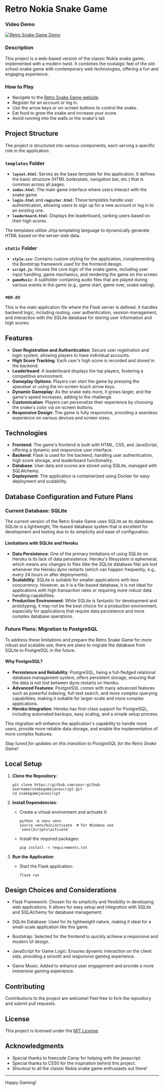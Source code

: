 # Retro Nokia Snake Game

### Video Demo
[![Retro Snake Game Demo](https://img.youtube.com/vi/ddp92Dnglds/0.jpg)](https://youtu.be/ddp92Dnglds?si=2pQWuN31bxPWCKNA)

### Description
This project is a web-based version of the classic Nokia snake game, implemented with a modern twist. It combines the nostalgic feel of the old-school snake game with contemporary web technologies, offering a fun and engaging experience. 

### How to Play
- Navigate to the [Retro Snake Game website](https://nokia-snake-game-09f6f3ef60b8.herokuapp.com/).
- Register for an account or log in.
- Use the arrow keys or on-screen buttons to control the snake.
- Eat food to grow the snake and increase your score.
- Avoid running into the walls or the snake's tail.

## Project Structure

The project is structured into various components, each serving a specific role in the application:

### `templates` Folder
- **`layout.html`**: Serves as the base template for the application. It defines the basic structure (HTML boilerplate, navigation bar, etc.) that is common across all pages.
- **`index.html`**: The main game interface where users interact with the snake game.
- **`login.html`** and **`register.html`**: These templates handle user authentication, allowing users to sign up for a new account or log in to an existing one.
- **`leaderboard.html`**: Displays the leaderboard, ranking users based on their high scores.

The templates utilize Jinja templating language to dynamically generate HTML based on the server-side data.

### `static` Folder
- **`style.css`**: Contains custom styling for the application, complementing the Bootstrap framework used for the frontend design.
- **`script.js`**: Houses the core logic of the snake game, including user input handling, game mechanics, and rendering the game on the screen.
- **`gameMusic`**: A subfolder containing audio files that are played during various events in the game (e.g., game start, game over, snake eating).

### `app.py`
This is the main application file where the Flask server is defined. It handles backend logic, including routing, user authentication, session management, and interaction with the SQLite database for storing user information and high scores.

## Features

- **User Registration and Authentication**: Secure user registration and login system, allowing players to have individual accounts.
- **High Score Tracking**: Each user's high score is recorded and stored in the backend.
- **Leaderboard**: A leaderboard displays the top players, fostering a competitive environment.
- **Gameplay Options**: Players can start the game by pressing the spacebar or using the on-screen touch arrow keys.
- **Dynamic Gameplay**: As the snake eats more, it grows larger, and the game's speed increases, adding to the challenge.
- **Customization**: Players can personalize their experience by choosing the snake's color via on-screen buttons.
- **Responsive Design**: The game is fully responsive, providing a seamless experience on various devices and screen sizes.

## Technologies

- **Frontend**: The game's frontend is built with HTML, CSS, and JavaScript, offering a dynamic and responsive user interface.
- **Backend**: Flask is used for the backend, handling user authentication, high score storage, and leaderboard functionality.
- **Database**: User data and scores are stored using SQLite, managed with SQLAlchemy.
- **Deployment**: The application is containerized using Docker for easy deployment and scalability.

## Database Configuration and Future Plans

### Current Database: SQLite

The current version of the Retro Snake Game uses SQLite as its database. SQLite is a lightweight, file-based database system that is excellent for development and testing due to its simplicity and ease of configuration.

#### Limitations with SQLite and Heroku

- **Data Persistence**: One of the primary limitations of using SQLite on Heroku is its lack of data persistence. Heroku's filesystem is ephemeral, which means any changes to files (like the SQLite database file) are lost whenever the Heroku dyno restarts (which can happen frequently, e.g., every 24 hours or after deployments).
- **Scalability**: SQLite is suitable for smaller applications with less concurrency. However, as it is a file-based database, it is not ideal for applications with high transaction rates or requiring more robust data handling capabilities.
- **Production Environment**: While SQLite is fantastic for development and prototyping, it may not be the best choice for a production environment, especially for applications that require data persistence and more complex database operations.

### Future Plans: Migration to PostgreSQL

To address these limitations and prepare the Retro Snake Game for more robust and scalable use, there are plans to migrate the database from SQLite to PostgreSQL in the future.

#### Why PostgreSQL?

- **Persistence and Reliability**: PostgreSQL, being a full-fledged relational database management system, offers persistent storage, ensuring that the data is not lost between dyno restarts on Heroku.
- **Advanced Features**: PostgreSQL comes with many advanced features such as powerful indexing, full-text search, and more complex querying capabilities, making it suitable for larger-scale and more complex applications.
- **Heroku Integration**: Heroku has first-class support for PostgreSQL, including automated backups, easy scaling, and a simple setup process.

This migration will enhance the application's capability to handle more users, provide more reliable data storage, and enable the implementation of more complex features.

_Stay tuned for updates on this transition to PostgreSQL for the Retro Snake Game!_


## Local Setup

1. **Clone the Repository**:
     ```
     git clone https://github.com/your-github-username/snakegamejavascript.git
     cd snakegamejavascript
     ```

2. **Install Dependencies**:
     - Create a virtual environment and activate it:
         ```
         python -m venv venv
         source venv/bin/activate  # For Windows use `venv\Scripts\activate`
         ```
     - Install the required packages:
         ```
         pip install -r requirements.txt
         ```

3. **Run the Application**:
     - Start the Flask application:
         ```
         flask run
         ```

## Design Choices and Considerations
- Flask Framework: Chosen for its simplicity and flexibility in developing web applications. It allows for easy setup and integration with SQLite and SQLAlchemy for database management.

- SQLite Database: Used for its lightweight nature, making it ideal for a small-scale application like this game.

- Bootstrap: Selected for the frontend to quickly achieve a responsive and modern UI design.

- JavaScript for Game Logic: Ensures dynamic interaction on the client side, providing a smooth and responsive gaming experience.

- Game Music: Added to enhance user engagement and provide a more immersive gaming experience.



## Contributing

Contributions to the project are welcome! Feel free to fork the repository and submit pull requests.

## License

This project is licensed under the [MIT License](LICENSE).

## Acknowledgments
- Special thanks to freecode Camp for helping with the javascript.
- Special thanks to CS50 for the inspiration behind this project.
- Shoutout to all the classic Nokia snake game enthusiasts out there!

---

Happy Gaming!
